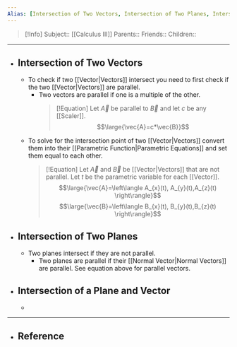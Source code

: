 ```yaml
---
Alias: [Intersection of Two Vectors, Intersection of Two Planes, Intersection of a Plane and Vector]
---
```

> [!Info]
> Subject:: [[Calculus III]]
> Parents:: 
> Friends:: 
> Children:: 
---
- ## Intersection of Two Vectors
	- To check if two [[Vector|Vectors]] intersect you need to first check if the two [[Vector|Vectors]] are parallel. 
		- Two vectors are parallel if one is a multiple of the other.
		  > [!Equation]
		  > Let $\vec{A}$ be parallel to $\vec{B}$ and let $c$ be any [[Scaler]].
		  > $$\large{\vec{A}=c*\vec{B}}$$
	- To solve for the intersection point of two [[Vector|Vectors]] convert them into their [[Parametric Function|Parametric Equations]] and set them equal to each other.
	  > [!Equation]
	  > Let $\vec{A}$ and $\vec{B}$ be [[Vector|Vectors]] that are not parallel. Let $t$ be the parametric variable for each [[Vector]].
	  > $$\large{\vec{A}=\left\langle A_{x}(t), A_{y}(t),A_{z}(t) \right\rangle}$$
	  > $$\large{\vec{B}=\left\langle B_{x}(t), B_{y}(t),B_{z}(t) \right\rangle}$$
	  > 
- ## Intersection of Two Planes
	- Two planes intersect if they are not parallel.
		- Two planes are parallel if their [[Normal Vector|Normal Vectors]] are parallel. See equation above for parallel vectors.
- ## Intersection of a Plane and Vector
	- 
---
- ## Reference